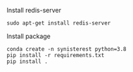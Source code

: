 Install redis-server
```
sudo apt-get install redis-server
```

Install package
```
conda create -n synisterest python=3.8
pip install -r requirements.txt
pip install .
```

